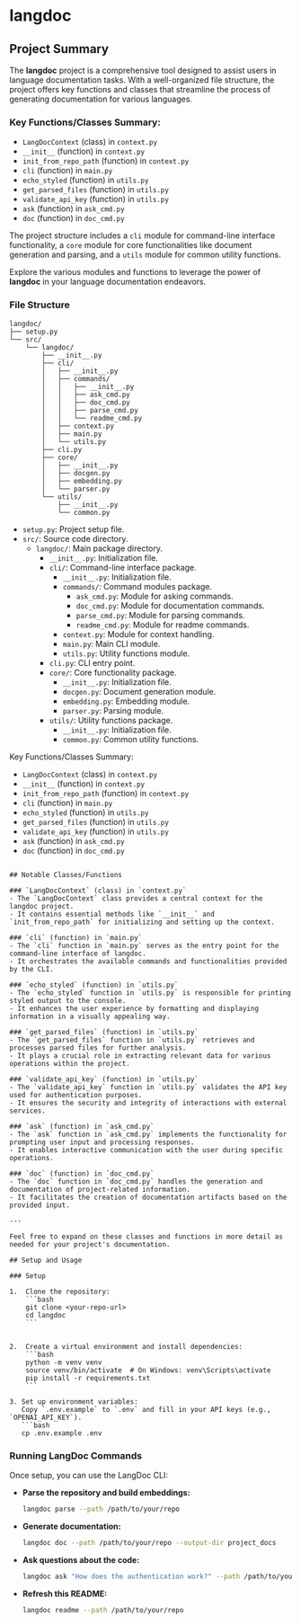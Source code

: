 # langdoc

## Project Summary

The **langdoc** project is a comprehensive tool designed to assist users in language documentation tasks. With a well-organized file structure, the project offers key functions and classes that streamline the process of generating documentation for various languages. 

### Key Functions/Classes Summary:
- `LangDocContext` (class) in `context.py`
- `__init__` (function) in `context.py`
- `init_from_repo_path` (function) in `context.py`
- `cli` (function) in `main.py`
- `echo_styled` (function) in `utils.py`
- `get_parsed_files` (function) in `utils.py`
- `validate_api_key` (function) in `utils.py`
- `ask` (function) in `ask_cmd.py`
- `doc` (function) in `doc_cmd.py`

The project structure includes a `cli` module for command-line interface functionality, a `core` module for core functionalities like document generation and parsing, and a `utils` module for common utility functions. 

Explore the various modules and functions to leverage the power of **langdoc** in your language documentation endeavors.

### File Structure

```
langdoc/
├── setup.py
└── src/
    └── langdoc/
        ├── __init__.py
        ├── cli/
        │   ├── __init__.py
        │   ├── commands/
        │   │   ├── __init__.py
        │   │   ├── ask_cmd.py
        │   │   ├── doc_cmd.py
        │   │   ├── parse_cmd.py
        │   │   └── readme_cmd.py
        │   ├── context.py
        │   ├── main.py
        │   └── utils.py
        ├── cli.py
        ├── core/
        │   ├── __init__.py
        │   ├── docgen.py
        │   ├── embedding.py
        │   └── parser.py
        └── utils/
            ├── __init__.py
            └── common.py
```

- `setup.py`: Project setup file.
- `src/`: Source code directory.
  - `langdoc/`: Main package directory.
    - `__init__.py`: Initialization file.
    - `cli/`: Command-line interface package.
      - `__init__.py`: Initialization file.
      - `commands/`: Command modules package.
        - `ask_cmd.py`: Module for asking commands.
        - `doc_cmd.py`: Module for documentation commands.
        - `parse_cmd.py`: Module for parsing commands.
        - `readme_cmd.py`: Module for readme commands.
      - `context.py`: Module for context handling.
      - `main.py`: Main CLI module.
      - `utils.py`: Utility functions module.
    - `cli.py`: CLI entry point.
    - `core/`: Core functionality package.
      - `__init__.py`: Initialization file.
      - `docgen.py`: Document generation module.
      - `embedding.py`: Embedding module.
      - `parser.py`: Parsing module.
    - `utils/`: Utility functions package.
      - `__init__.py`: Initialization file.
      - `common.py`: Common utility functions.

Key Functions/Classes Summary:
- `LangDocContext` (class) in `context.py`
- `__init__` (function) in `context.py`
- `init_from_repo_path` (function) in `context.py`
- `cli` (function) in `main.py`
- `echo_styled` (function) in `utils.py`
- `get_parsed_files` (function) in `utils.py`
- `validate_api_key` (function) in `utils.py`
- `ask` (function) in `ask_cmd.py`
- `doc` (function) in `doc_cmd.py`
```

## Notable Classes/Functions

### `LangDocContext` (class) in `context.py`
- The `LangDocContext` class provides a central context for the langdoc project.
- It contains essential methods like `__init__` and `init_from_repo_path` for initializing and setting up the context.

### `cli` (function) in `main.py`
- The `cli` function in `main.py` serves as the entry point for the command-line interface of langdoc.
- It orchestrates the available commands and functionalities provided by the CLI.

### `echo_styled` (function) in `utils.py`
- The `echo_styled` function in `utils.py` is responsible for printing styled output to the console.
- It enhances the user experience by formatting and displaying information in a visually appealing way.

### `get_parsed_files` (function) in `utils.py`
- The `get_parsed_files` function in `utils.py` retrieves and processes parsed files for further analysis.
- It plays a crucial role in extracting relevant data for various operations within the project.

### `validate_api_key` (function) in `utils.py`
- The `validate_api_key` function in `utils.py` validates the API key used for authentication purposes.
- It ensures the security and integrity of interactions with external services.

### `ask` (function) in `ask_cmd.py`
- The `ask` function in `ask_cmd.py` implements the functionality for prompting user input and processing responses.
- It enables interactive communication with the user during specific operations.

### `doc` (function) in `doc_cmd.py`
- The `doc` function in `doc_cmd.py` handles the generation and documentation of project-related information.
- It facilitates the creation of documentation artifacts based on the provided input.

---

Feel free to expand on these classes and functions in more detail as needed for your project's documentation.

## Setup and Usage

### Setup

1.  Clone the repository:
    ```bash
    git clone <your-repo-url>
    cd langdoc
    ```


2.  Create a virtual environment and install dependencies:
    ```bash
    python -m venv venv
    source venv/bin/activate  # On Windows: venv\Scripts\activate
    pip install -r requirements.txt
    ```

3. Set up environment variables:
   Copy `.env.example` to `.env` and fill in your API keys (e.g., `OPENAI_API_KEY`).
   ```bash
   cp .env.example .env
   ```

### Running LangDoc Commands

Once setup, you can use the LangDoc CLI:

-   **Parse the repository and build embeddings:**
    ```bash
    langdoc parse --path /path/to/your/repo
    ```
-   **Generate documentation:**
    ```bash
    langdoc doc --path /path/to/your/repo --output-dir project_docs
    ```
-   **Ask questions about the code:**
    ```bash
    langdoc ask "How does the authentication work?" --path /path/to/your/repo
    ```
-   **Refresh this README:**
    ```bash
    langdoc readme --path /path/to/your/repo
    ```

